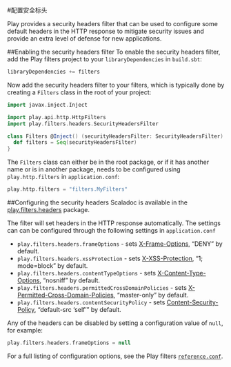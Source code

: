 #配置安全标头

Play provides a security headers filter that can be used to configure some default headers in the HTTP response to mitigate security issues and provide an extra level of defense for new applications.


##Enabling the security headers filter
To enable the security headers filter, add the Play filters project to your `libraryDependencies` in `build.sbt`:

```scala
libraryDependencies += filters
```

Now add the security headers filter to your filters, which is typically done by creating a `Filters` class in the root of your project:

```scala
import javax.inject.Inject

import play.api.http.HttpFilters
import play.filters.headers.SecurityHeadersFilter

class Filters @Inject() (securityHeadersFilter: SecurityHeadersFilter) extends HttpFilters {
  def filters = Seq(securityHeadersFilter)
}
```

The `Filters` class can either be in the root package, or if it has another name or is in another package, needs to be configured using `play.http.filters` in `application.conf`:

```scala
play.http.filters = "filters.MyFilters"
```


##Configuring the security headers
Scaladoc is available in the [play.filters.headers](https://playframework.com/documentation/2.4.x/api/scala/play/filters/headers/package.html) package.

The filter will set headers in the HTTP response automatically. The settings can can be configured through the following settings in `application.conf`

* `play.filters.headers.frameOptions` - sets [X-Frame-Options](https://developer.mozilla.org/en-US/docs/HTTP/X-Frame-Options), “DENY” by default.
* `play.filters.headers.xssProtection` - sets [X-XSS-Protection](http://blogs.msdn.com/b/ie/archive/2008/07/02/ie8-security-part-iv-the-xss-filter.aspx), “1; mode=block” by default.
* `play.filters.headers.contentTypeOptions` - sets [X-Content-Type-Options](http://blogs.msdn.com/b/ie/archive/2008/09/02/ie8-security-part-vi-beta-2-update.aspx), “nosniff” by default.
* `play.filters.headers.permittedCrossDomainPolicies` - sets [X-Permitted-Cross-Domain-Policies](https://www.adobe.com/devnet/articles/crossdomain_policy_file_spec.html), “master-only” by default.
* `play.filters.headers.contentSecurityPolicy` - sets [Content-Security-Policy](http://www.html5rocks.com/en/tutorials/security/content-security-policy/), “default-src ‘self’” by default.

Any of the headers can be disabled by setting a configuration value of `null`, for example:

```scala
play.filters.headers.frameOptions = null
```

For a full listing of configuration options, see the Play filters [`reference.conf`](https://playframework.com/documentation/2.4.x/resources/confs/filters-helpers/reference.conf).